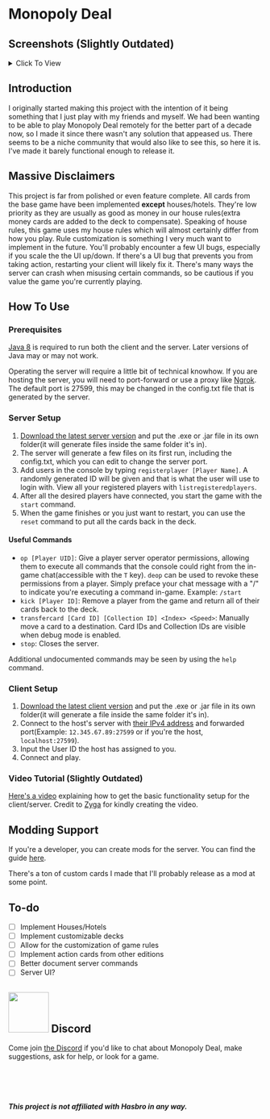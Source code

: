 # Monopoly Deal

## Screenshots (Slightly Outdated)

<details>
  <summary>Click To View</summary>
  <img src="https://i.imgur.com/LOzbxPM.png">
  <img src="https://i.imgur.com/riEtxI9.png">
  <img src="https://i.imgur.com/55eDAzy.png">
  <img src="https://i.imgur.com/PReVrNn.png">
  <img src="https://i.imgur.com/xuIQRYO.png">
  <img src="https://i.imgur.com/tH9nKLW.png">
</details>

## Introduction

I originally started making this project with the intention of it being something that I just play with my friends and myself. We had been wanting to be able to play Monopoly Deal remotely for the better part of a decade now, so I made it since there wasn't any solution that appeased us. There seems to be a niche community that would also like to see this, so here it is. I've made it barely functional enough to release it.

## Massive Disclaimers

This project is far from polished or even feature complete. All cards from the base game have been implemented **except** houses/hotels. They're low priority as they are usually as good as money in our house rules(extra money cards are added to the deck to compensate). Speaking of house rules, this game uses my house rules which will almost certainly differ from how you play. Rule customization is something I very much want to implement in the future. You'll probably encounter a few UI bugs, especially if you scale the the UI up/down. If there's a UI bug that prevents you from taking action, restarting your client will likely fix it. There's many ways the server can crash when misusing certain commands, so be cautious if you value the game you're currently playing.

## How To Use

### Prerequisites

[Java 8](https://java.com/en/download/) is required to run both the client and the server. Later versions of Java may or may not work.

Operating the server will require a little bit of technical knowhow. If you are hosting the server, you will need to port-forward or use a proxy like [Ngrok](https://ngrok.com/). The default port is 27599, this may be changed in the config.txt file that is generated by the server.

### Server Setup

1. [Download the latest server version](https://github.com/OldManAlpha/Monopoly-Deal/releases) and put the .exe or .jar file in its own folder(it will generate files inside the same folder it's in).
2. The server will generate a few files on its first run, including the config.txt, which you can edit to change the server port.
3. Add users in the console by typing `registerplayer [Player Name]`. A randomly generated ID will be given and that is what the user will use to login with. View all your registered players with `listregisteredplayers`.
4. After all the desired players have connected, you start the game with the `start` command.
5. When the game finishes or you just want to restart, you can use the `reset` command to put all the cards back in the deck.

#### Useful Commands

- `op [Player UID]`: Give a player server operator permissions, allowing them to execute all commands that the console could right from the in-game chat(accessible with the `T` key). `deop` can be used to revoke these permissions from a player. Simply preface your chat message with a "/" to indicate you're executing a command in-game. Example: `/start`
- `kick [Player ID]`: Remove a player from the game and return all of their cards back to the deck.
- `transfercard [Card ID] [Collection ID] <Index> <Speed>`: Manually move a card to a destination. Card IDs and Collection IDs are visible when debug mode is enabled.
- `stop`: Closes the server.

Additional undocumented commands may be seen by using the `help` command.

### Client Setup

1. [Download the latest client version](https://github.com/OldManAlpha/Monopoly-Deal/releases) and put the .exe or .jar file in its own folder(it will generate a file inside the same folder it's in).
2. Connect to the host's server with [their IPv4 address](https://whatismyipaddress.com/) and forwarded port(Example: `12.345.67.89:27599` or if you're the host, `localhost:27599`).
3. Input the User ID the host has assigned to you.
4. Connect and play.

### Video Tutorial (Slightly Outdated)

[Here's a video](https://www.youtube.com/watch?v=GaBYbJwyJLY) explaining how to get the basic functionality setup for the client/server. Credit to [Zyga](https://www.youtube.com/channel/UCYMOaG7Eqq1jr1-i8m48fMw) for kindly creating the video.

## Modding Support

If you're a developer, you can create mods for the server. You can find the guide [here](https://github.com/OldManAlpha/Monopoly-Deal/wiki/Modding-Guide).

There's a ton of custom cards I made that I'll probably release as a mod at some point.

## To-do

- [ ] Implement Houses/Hotels
- [ ] Implement customizable decks
- [ ] Allow for the customization of game rules
- [ ] Implement action cards from other editions
- [ ] Better document server commands
- [ ] Server UI?

## <img src="https://discord.com/assets/2c21aeda16de354ba5334551a883b481.png" width="80" height="80"> Discord

Come join [the Discord](https://discord.gg/9dKvSguVM4) if you'd like to chat about Monopoly Deal, make suggestions, ask for help, or look for a game.

<br><br><br><br>***This project is not affiliated with Hasbro in any way.***
